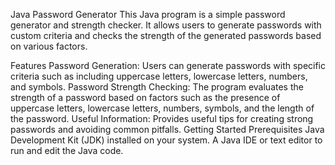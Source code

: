 
Java Password Generator
This Java program is a simple password generator and strength checker. It allows users to generate passwords with custom criteria and checks the strength of the generated passwords based on various factors.

Features
Password Generation: Users can generate passwords with specific criteria such as including uppercase letters, lowercase letters, numbers, and symbols.
Password Strength Checking: The program evaluates the strength of a password based on factors such as the presence of uppercase letters, lowercase letters, numbers, symbols, and the length of the password.
Useful Information: Provides useful tips for creating strong passwords and avoiding common pitfalls.
Getting Started
Prerequisites
Java Development Kit (JDK) installed on your system.
A Java IDE or text editor to run and edit the Java code.
